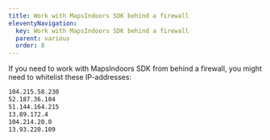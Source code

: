 ```yaml
---
title: Work with MapsIndoors SDK behind a firewall
eleventyNavigation:
  key: Work with MapsIndoors SDK behind a firewall
  parent: various
  order: 8
---
```


If you need to work with MapsIndoors SDK from behind a firewall, you might need to whitelist these IP-addresses:

```bash
104.215.58.230
52.187.36.104
51.144.164.215
13.89.172.4
104.214.20.0
13.93.220.109
```
